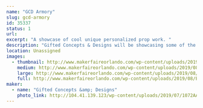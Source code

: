 ```yaml
---
name: "GCD Armory"
slug: gcd-armory
id: 35337
status: 1
url: 
excerpt: "A showcase of cool unique personalized prop work. "
description: "Gifted Concepts & Designs will be showcasing some of the unique and custom props they’ve designed. Each with a distinct manner of construction. Combining various materials to make the imagination come to life. "
location: Unassigned
images:
  - thumbnail: http://www.makerfaireorlando.com/wp-content/uploads/2019/08/E0FE715B-8F0F-4AB2-9DD8-8BB8B1BA4A01.jpeg
    medium: http://www.makerfaireorlando.com/wp-content/uploads/2019/08/E0FE715B-8F0F-4AB2-9DD8-8BB8B1BA4A01.jpeg
    large: http://www.makerfaireorlando.com/wp-content/uploads/2019/08/E0FE715B-8F0F-4AB2-9DD8-8BB8B1BA4A01.jpeg
    full: http://www.makerfaireorlando.com/wp-content/uploads/2019/08/E0FE715B-8F0F-4AB2-9DD8-8BB8B1BA4A01.jpeg
maker:
  - name: "Gifted Concepts &amp; Designs"
    photo_link: http://104.41.139.123/wp-content/uploads/2019/07/1072AA45-42CC-4B3B-8C47-46949F15EF23.png
---
```

